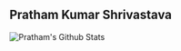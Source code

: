 ## Pratham Kumar Shrivastava

![Pratham's Github Stats](https://github-readme-stats.vercel.app/api?username=pratham1729&show_icons=true&theme=dracula)
